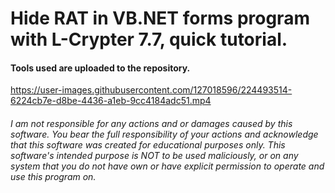 # Hide RAT in VB.NET forms program with L-Crypter 7.7, quick tutorial.
#### Tools used are uploaded to the repository.
https://user-images.githubusercontent.com/127018596/224493514-6224cb7e-d8be-4436-a1eb-9cc4184adc51.mp4
  
###### I am not responsible for any actions and or damages caused by this software. You bear the full responsibility of your actions and acknowledge that this software was created for educational purposes only. This software's intended purpose is NOT to be used maliciously, or on any system that you do not have own or have explicit permission to operate and use this program on.
